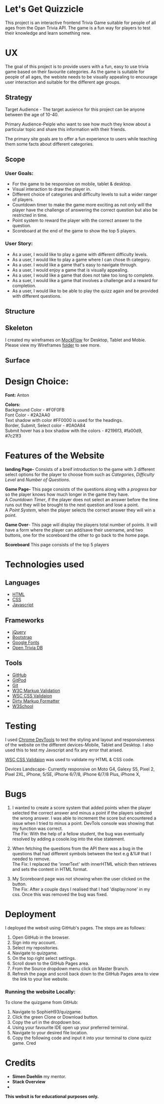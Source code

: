  # Let's Get Quizzicle  

This project is an interactive frontend Trivia Game suitable for people of all ages from the Opan Trivia API. The game is
a fun way for players to test their knowledge and learn something new.

# UX
The goal of this project is to provide users with a fun, easy to use trivia game based on their favourite categories. 
As the game is suitable for people of all ages, the webiste needs to be visually appealing to encourage user interaction and suitable for the different age groups.

## Strategy

Target Audience - The target ausience for this project can be anyone between the age of 10-40.

Primary Audience-Peiple who want to see how much they know about a particular topic and share this information with their friends.

The primary site goals are to offer a fun experience to users while teaching them some facts about different categories.


## Scope

### User Goals:
* For the game to be responsive on mobile, tablet & desktop.
* Visual interaction to draw the player in.
* Different choice of categories and difficulty levels to suit a wider ranger of players.
* Countdown timer to make the game more exciting as not only will the player have the
  challenge of answering the correct question but also be restricted in time.
* Point system to reward the player with the correct answer to the question.
* Scoreboard at the end of the game to show the top 5 players.

### User Story:
* As a user, I would like to play a game with different difficulty levels.
* As a user, I would like to play a game where I can chose th category.
* As a user. I would like a game that's easy to navigate through.
* As a user, I would enjoy a game that is visually appealing.
* As a user, I would like a game that does not take too long to complete.
* As a suer, I would like a game that involves a challenge and a reward for completion.
* As a user, I would like to be able to play the quizz again and be provided with different questions.


## Structure

## Skeleton 
I created my wireframes on [MockFlow](https://www.mockflow.com/) for Desktop, Tablet and Mobie. Please view my Wireframes [folder](https://github.com/SophieH93/quizgame/tree/master/wireframes) to see more.



## Surface



# Design Choice: 

    
**Font:** Anton 

**Colors:**    
Background Color - #F0F0FB   
Font Color - #2A2AA0   
Text shadow with color #FF0000 is used for the headings.   
Border, Submit, Select color - #0A0A84   
Submit hover has a box shadow with the colors - #2196f3,  #fa00d9, #7c21f3


# Features of the Website

**landing Page-** Consists of a breif introduction to the game with 3 different select options for the player to choose from such as *Categories*, *Difficulty Level* and *Number of Questions*.

**Game Page-** This page consists of the questions along with a *progress bar* so the player knows how much longer in the game they have.   
A *Countdown Timer*, if the player does not select an answer before the time runs out they will be brought to the next question and lose a point.   
A *Point System*, when the player selects the correct answer they will win a point.   

**Game Over**- This page will display the players total number of points.
It will have a form where the player can add/save their username, and two buttons, one for the scoreboard the other to go back to the home page.   

**Scoreboard**
This page consists of the top 5 players

# Technologies used
## Languages
* [HTML](https://developer.mozilla.org/en-US/docs/Web/HTML)
* [CSS](https://developer.mozilla.org/en-US/docs/Web/CSS)
* [Javascript](https://www.javascript.com/)

## Frameworks
* [jQuery](https://jquery.com/)
* [Bootstrap](https://getbootstrap.com/docs/4.3/getting-started/introduction/)
* [Google Fonts](https://fonts.google.com/)
* [Open Trivia DB](https://opentdb.com/)

## Tools
* [GitHub](https://github.com/)
* [GitPod](https://www.gitpod.io/)
* [Git](https://git-scm.com/about)
* [W3C Markup Validation](https://validator.w3.org/)
* [WSC CSS Validaion](https://jigsaw.w3.org/css-validator/)
* [Dirty Markup Formatter](https://www.10bestdesign.com/dirtymarkup/)
* [W3School](https://www.w3schools.com/)

# Testing

I used [Chrome DevTools](https://developers.google.com/web/tools/chrome-devtools) to test the styling and layout and responsiveness of the website on the different devices-Mobile, Tablet and Desktop.
I also used this to test my Javscript and fix any error that arised.

[WSC CSS Validaion](https://jigsaw.w3.org/css-validator/) was used to validate my HTML & CSS code.

Devices Landscape-
Currently responsive on Moto G4, Galexy S5, Pixel 2, Pixel 2XL, iPhone, 5/SE, iPhone 6/7/8, iPhone 6/7/8 Plus, iPhone X,




# Bugs
1. I wanted to create a score system that added points when the player selected the correct answer and minus a point if the players 
selected the wrong answer. I was able to increment the score but encountered a issue when I tried to minus a point. DevTols console
was showing that my function was correct.  
The Fix: With the help of a fellow student, the bug was eventually resolved by adding a cosole.log into the else statement. 

2. When fetching the questions from the API there was a bug in the questions that had different symbols between the text e.g &%#
that I needed to remove.   
The Fix: I replaced the 'innerText' with innerHTML whicih then retrieves and sets the content in HTML format. 

3. My Scoreboard page was not showing when the user clicked on the button.   
The Fix: After a couple days I realised that I had 'display:none' in my css. Once this was removed the bug was fixed.


# Deployment
I deployed the websit using GitHub's pages. The steps are as follows:

1. Open GitHub in the browser.
2. Sign into my account.
3. Select my repositories.
4. Navigate to quizgame.
5. On the top right select settings.
6. Scroll down to the GitHub Pages area.
7. From the Source dropdown menu click on Master Branch.
8. Refresh the page and scroll back down to the GitHub Pages area to view the link to your live website.
 
 ### Running the website Locally:

To clone the quizgame from GitHub:

1. Navigate to SophieH93/quizgame.
2. Click the green Clone or Download button.
3. Copy the url in the dropdown box.
4. Using your favourite IDE open up your preferred terminal.
5. Navigate to your desired file location.
6. Copy the following code and input it into your terminal to clone quizz game.
Cred

# Credits
* **Simen Daehlin** my mentor.
* **Stack Overview**
* 

**This websit is for educational purposes only.**

